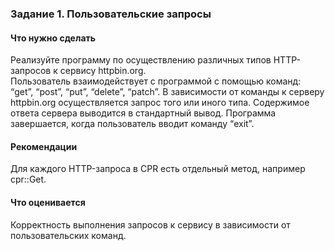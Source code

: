 ### Задание 1. Пользовательские запросы

#### Что нужно сделать

Реализуйте программу по осуществлению различных типов HTTP-запросов к сервису httpbin.org.  
Пользователь взаимодействует с программой с помощью команд: “get”, “post”, “put”, “delete”, “patch”. В зависимости от команды к серверу httpbin.org осуществляется запрос того или иного типа. Содержимое ответа сервера выводится в стандартный вывод.
Программа завершается, когда пользователь вводит команду “exit”.

#### Рекомендации

Для каждого HTTP-запроса в CPR есть отдельный метод, например cpr::Get.

#### Что оценивается

Корректность выполнения запросов к сервису в зависимости от пользовательских команд.
